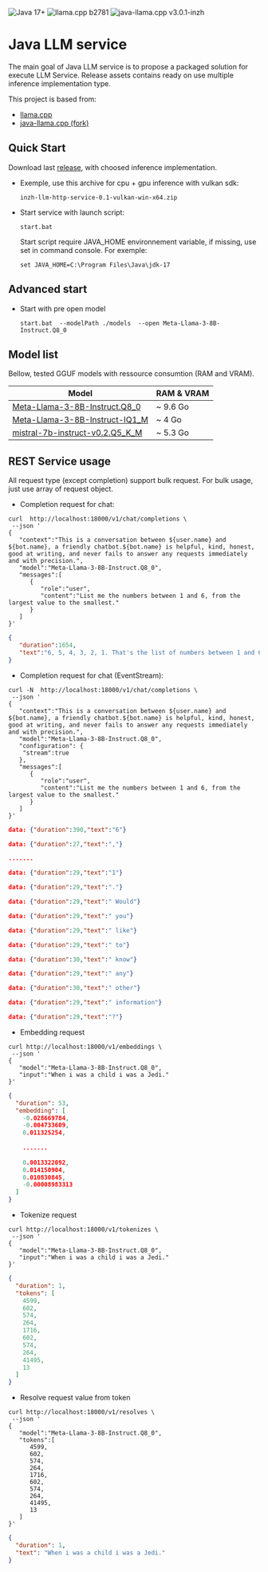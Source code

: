 ![Java 17+](https://img.shields.io/badge/Java-17%2B-informational)
![llama.cpp b2781](https://img.shields.io/badge/llama.cpp-%23b2781-informational)
![java-llama.cpp v3.0.1-inzh](https://img.shields.io/badge/java--llama.cpp-v3.0.1--inzh-informational)

# Java LLM service

The main goal of Java LLM service is to propose a packaged solution for execute LLM Service. Release assets contains ready on use multiple inference implementation type.

This project is based from:

 - [llama.cpp](https://github.com/ggerganov/llama.cpp)
 - [java-llama.cpp (fork)](https://github.com/inzh-studio/java-llama.cpp) 

## Quick Start

Download last [release](https://github.com/inzh-studio/llm-service-java/releases), with choosed inference implementation.

- Exemple, use this archive for cpu + gpu inference with vulkan sdk: 

  ```
  inzh-llm-http-service-0.1-vulkan-win-x64.zip
  ```

- Start service with launch script:

  ```shell
  start.bat
  ```

  Start script require JAVA_HOME environnement variable, if missing, use set in command console. For exemple:

  ```shell
  set JAVA_HOME=C:\Program Files\Java\jdk-17
  ```

## Advanced start

- Start with pre open model

  ```shell
  start.bat  --modelPath ./models  --open Meta-Llama-3-8B-Instruct.Q8_0
  ```

## Model list

Bellow, tested GGUF models with ressource consumtion (RAM and VRAM).

| Model  | RAM & VRAM |
| ------------- | ------------- |  
| [Meta-Llama-3-8B-Instruct.Q8_0](https://huggingface.co/QuantFactory/Meta-Llama-3-8B-Instruct-GGUF/resolve/main/Meta-Llama-3-8B-Instruct.Q8_0.gguf)  | ~ 9.6 Go |
| [Meta-Llama-3-8B-Instruct-IQ1_M](https://huggingface.co/bartowski/Meta-Llama-3-8B-Instruct-GGUF/resolve/main/Meta-Llama-3-8B-Instruct-IQ1_M.gguf) | ~ 4 Go |
| [mistral-7b-instruct-v0.2.Q5_K_M](https://huggingface.co/TheBloke/Mistral-7B-Instruct-v0.2-GGUF/resolve/main/mistral-7b-instruct-v0.2.Q5_0.gguf) | ~ 5.3 Go |

## REST Service usage

All request type (except completion) support bulk request. For bulk usage, just use array of request object.

- Completion request for chat:
```shell
curl  http://localhost:18000/v1/chat/completions \
 --json '
{
   "context":"This is a conversation between ${user.name} and ${bot.name}, a friendly chatbot.${bot.name} is helpful, kind, honest, good at writing, and never fails to answer any requests immediately and with precision.",
   "model":"Meta-Llama-3-8B-Instruct.Q8_0",
   "messages":[
      {
         "role":"user",
         "content":"List me the numbers between 1 and 6, from the largest value to the smallest."
      }
   ]
}'
```
```json
{
   "duration":1654,
   "text":"6, 5, 4, 3, 2, 1. That's the list of numbers between 1 and 6, in descending order. Is there anything else I can help you with? "
}
```

- Completion request for chat (EventStream):
```shell
curl -N  http://localhost:18000/v1/chat/completions \
 --json '
{
   "context":"This is a conversation between ${user.name} and ${bot.name}, a friendly chatbot.${bot.name} is helpful, kind, honest, good at writing, and never fails to answer any requests immediately and with precision.",
   "model":"Meta-Llama-3-8B-Instruct.Q8_0",
   "configuration": {
    "stream":true
   },
   "messages":[
      {
         "role":"user",
         "content":"List me the numbers between 1 and 6, from the largest value to the smallest."
      }
   ]
}'
```
```json
data: {"duration":390,"text":"6"}

data: {"duration":27,"text":","}

.......

data: {"duration":29,"text":"1"}

data: {"duration":29,"text":"."}

data: {"duration":29,"text":" Would"}

data: {"duration":29,"text":" you"}

data: {"duration":29,"text":" like"}

data: {"duration":29,"text":" to"}

data: {"duration":30,"text":" know"}

data: {"duration":29,"text":" any"}

data: {"duration":30,"text":" other"}

data: {"duration":29,"text":" information"}

data: {"duration":29,"text":"?"}
```

- Embedding request
```shell
curl http://localhost:18000/v1/embeddings \
 --json '
{
   "model":"Meta-Llama-3-8B-Instruct.Q8_0",
   "input":"When i was a child i was a Jedi."
}'
```
```json
{
  "duration": 53,
  "embedding": [
    -0.028669784,
    -0.004733609,
    0.011325254,
    
	.......
	
    0.0013322092,
    0.014150904,
    0.010830845,
    -0.00008983313
  ]
}
```

- Tokenize request
```shell
curl http://localhost:18000/v1/tokenizes \
 --json '
{
   "model":"Meta-Llama-3-8B-Instruct.Q8_0",
   "input":"When i was a child i was a Jedi."
}'
```
```json
{
  "duration": 1,
  "tokens": [
    4599,
    602,
    574,
    264,
    1716,
    602,
    574,
    264,
    41495,
    13
  ]
}
```

- Resolve request value from token
```shell
curl http://localhost:18000/v1/resolves \
 --json '
{
   "model":"Meta-Llama-3-8B-Instruct.Q8_0",
   "tokens":[
      4599,
      602,
      574,
      264,
      1716,
      602,
      574,
      264,
      41495,
      13
   ]
}'
```
```json
{
  "duration": 1,
  "text": "When i was a child i was a Jedi."
}
 ```
